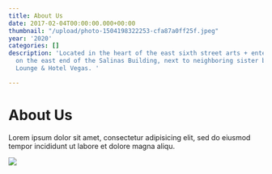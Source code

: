 ```yaml
---
title: About Us
date: 2017-02-04T00:00:00.000+00:00
thumbnail: "/upload/photo-1504198322253-cfa87a0ff25f.jpeg"
year: '2020'
categories: []
description: 'Located in the heart of the east sixth street arts + entertainment district
  on the east end of the Salinas Building, next to neighboring sister bar The Volstead
  Lounge & Hotel Vegas. '

---
```


# About Us

Lorem ipsum dolor sit amet, consectetur adipisicing elit, sed do eiusmod tempor incididunt ut labore et dolore magna aliqu.

![](/upload/photo-1504198322253-cfa87a0ff25f.jpeg)